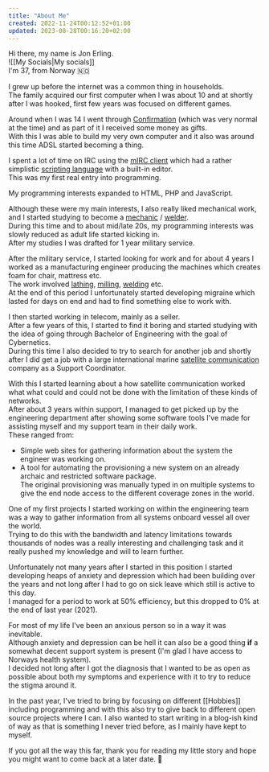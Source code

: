 ```yaml
---
title: "About Me"
created: 2022-11-24T00:12:52+01:00
updated: 2023-08-28T00:16:20+02:00
---
```


Hi there, my name is Jon Erling.  
![[My Socials|My socials]]  
I'm 37, from Norway 🇳🇴

I grew up before the internet was a common thing in households.  
The family acquired our first computer when I was about 10 and at shortly after I was hooked, first few years was focused on different games.  

Around when I was 14 I went through [Confirmation][confirmation] (which was very normal at the time) and as part of it I received some money as gifts.  
With this I was able to build my very own computer and it also was around this time ADSL started becoming a thing.  

I spent a lot of time on IRC using the [mIRC client][mirc] which had a rather simplistic [scripting language][mirc_language] with a built-in editor.  
This was my first real entry into programming.  

My programming interests expanded to HTML, PHP and JavaScript.  

Although these were my main interests, I also really liked mechanical work, and I started studying to become a [mechanic][wiki_mechanic] / [welder][wiki_welding].  
During this time and to about mid/late 20s, my programming interests was slowly reduced as adult life started kicking in.  
After my studies I was drafted for 1 year military service.  

After the military service, I started looking for work and for about 4 years I worked as a manufacturing engineer producing the machines which creates foam for chair, mattress etc.  
The work involved [lathing][wiki_lathe], [milling][wiki_milling], [welding][wiki_welding] etc.  
At the end of this period I unfortunately started developing migraine which lasted for days on end and had to find something else to work with.  

I then started working in telecom, mainly as a seller.  
After a few years of this, I started to find it boring and started studying with the idea of going through Bachelor of Engineering with the goal of Cybernetics.  
During this time I also decided to try to search for another job and shortly after I did get a job with a large international marine [satellite communication][satellite_communication] company as a Support Coordinator.  

With this I started learning about a how satellite communication worked what what could and could not be done with the limitation of these kinds of networks.  
After about 3 years within support, I managed to get picked up by the engineering department after showing some software tools I've made for assisting myself and my support team in their daily work.  
These ranged from:
* Simple web sites for gathering information about the system the engineer was working on.
* A tool for automating the provisioning a new system on an already archaic and restricted software package.  
  The original provisioning was manually typed in on multiple systems to give the end node access to the different coverage zones in the world.

One of my first projects I started working on within the engineering team was a way to gather information from all systems onboard vessel all over the world.  
Trying to do this with the bandwidth and latency limitations towards thousands of nodes was a really interesting and challenging task and it really pushed my knowledge and will to learn further.  

Unfortunately not many years after I started in this position I started developing heaps of anxiety and depression which had been building over the years and not long after I had to go on sick leave which still is active to this day.  
I managed for a period to work at 50% efficiency, but this dropped to 0% at the end of last year (2021).

For most of my life I've been an anxious person so in a way it was inevitable.  
Although anxiety and depression can be hell it can also be a good thing **if** a somewhat decent support system is present (I'm glad I have access to Norways health system).  
I decided not long after I got the diagnosis that I wanted to be as open as possible about both my symptoms and experience with it to try to reduce the stigma around it.  

In the past year, I've tried to bring by focusing on different [[Hobbies]] including programming and with this also try to give back to different open source projects where I can.
I also wanted to start writing in a blog-ish kind of way as that is something I never tried before, as I mainly have kept to myself.


If you got all the way this far, thank you for reading my little story and hope you might want to come back at a later date. 🤗







[confirmation]: https://en.wikipedia.org/wiki/Confirmation
[mirc]: https://en.wikipedia.org/wiki/MIRC
[wiki_lathe]: https://en.wikipedia.org/wiki/Lathe
[wiki_mechanic]: https://en.wikipedia.org/wiki/Mechanic
[wiki_milling]: https://en.wikipedia.org/wiki/Milling_(machining)
[wiki_welding]: https://en.wikipedia.org/wiki/Welding
[mirc_language]: https://en.wikipedia.org/wiki/MIRC_scripting_language
[tags_programming]: /tags/programming
[satellite_communication]: https://en.wikipedia.org/wiki/Communications_satellite